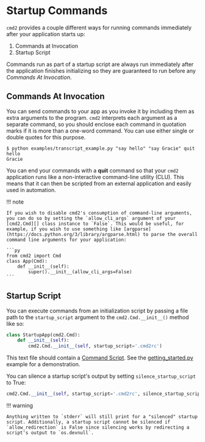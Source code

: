 # Startup Commands

`cmd2` provides a couple different ways for running commands immediately after your application
starts up:

1.  Commands at Invocation
1.  Startup Script

Commands run as part of a startup script are always run immediately after the application finishes
initializing so they are guaranteed to run before any _Commands At Invocation_.

## Commands At Invocation

You can send commands to your app as you invoke it by including them as extra arguments to the
program. `cmd2` interprets each argument as a separate command, so you should enclose each command
in quotation marks if it is more than a one-word command. You can use either single or double quotes
for this purpose.

    $ python examples/transcript_example.py "say hello" "say Gracie" quit
    hello
    Gracie

You can end your commands with a **quit** command so that your `cmd2` application runs like a
non-interactive command-line utility (CLU). This means that it can then be scripted from an external
application and easily used in automation.

!!! note

    If you wish to disable cmd2's consumption of command-line arguments, you can do so by setting the `allow_cli_args` argument of your [cmd2.Cmd][] class instance to `False`. This would be useful, for example, if you wish to use something like [argparse](https://docs.python.org/3/library/argparse.html) to parse the overall command line arguments for your application:

    ```py
    from cmd2 import Cmd
    class App(Cmd):
        def __init__(self):
            super().__init__(allow_cli_args=False)
    ```

## Startup Script

You can execute commands from an initialization script by passing a file path to the
`startup_script` argument to the `cmd2.Cmd.__init__()` method like so:

```py
class StartupApp(cmd2.Cmd):
    def __init__(self):
        cmd2.Cmd.__init__(self, startup_script='.cmd2rc')
```

This text file should contain a [Command Script](./scripting.md#command-scripts). See the
[getting_started.py](https://github.com/python-cmd2/cmd2/blob/main/examples/getting_started.py)
example for a demonstration.

You can silence a startup script's output by setting `silence_startup_script` to True:

```py
cmd2.Cmd.__init__(self, startup_script='.cmd2rc', silence_startup_script=True)
```

!!! warning

    Anything written to `stderr` will still print for a "silenced" startup script. Additionally, a startup script cannot be silenced if
    `allow_redirection` is False since silencing works by redirecting a script's output to `os.devnull`.
